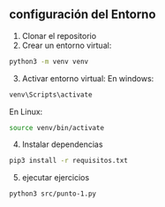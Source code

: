 ## configuración del Entorno
1. Clonar el repositorio
2. Crear un entorno virtual:
```bash
python3 -m venv venv
```
3. Activar entorno virtual:
En windows:
```bash
venv\Scripts\activate
```

En Linux: 
```bash
source venv/bin/activate
```

4. Instalar dependencias
```bash
pip3 install -r requisitos.txt
```

5. ejecutar ejercicios
```bash
python3 src/punto-1.py
```

